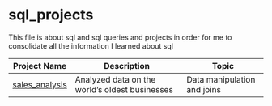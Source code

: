 # sql_projects
This file is about sql and sql queries and projects in order for me to consolidate all the information I learned about sql

| Project Name | Description | Topic |
|--------------|-------------|-------|
| [sales_analysis](./sales_analysis) | Analyzed data on the world’s oldest businesses | Data manipulation and joins |
